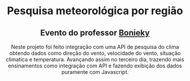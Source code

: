 <h1 align="center">
Pesquisa meteorológica por região
</h1>
<h2 align="center">
Evento do professor <a href="https://www.instagram.com/bonieky/">Bonieky</a>
</h2>

<p align="center">
Neste projeto foi feito integração com uma API de pesquisa do clima obtendo dados como direção do vento, velocidade do vento, situação climatica e temperatura. Avançando assim no terceiro dia, trazendo mais ensinamentos como integração com API e fazendo exibição dos dados puramente com Javascript.
</p>
